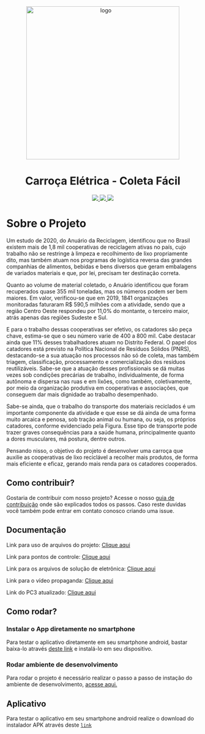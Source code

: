 <div align="center">
  <img src="https://user-images.githubusercontent.com/18038966/132580877-b430fc4d-6a69-417b-a076-8453de0fd8a5.png" alt="logo" width="400px">
</div>

<h1 align="center">Carroça Elétrica - Coleta Fácil </h1>
<p align="center">
<a href="https://opensource.org/licenses/gpl-3.0.html">
  <img src="https://img.shields.io/badge/License-MIT-blue.svg">
</a>
<a href="https://open.vscode.dev/LGomees/PI2-Carroca-Eletrica">
  <img src="https://open.vscode.dev/badges/open-in-vscode.svg">
</a>
<a href="https://nodejs.org/en/blog/release/v14.18.1/">
  <img src="https://img.shields.io/badge/node-14.18.1-brightgreen.svg">
</a>
</p>

# Sobre o Projeto

Um estudo de 2020, do Anuário da Reciclagem, identificou que no Brasil existem mais de 1,8 mil cooperativas de reciclagem ativas no país, cujo trabalho não se restringe à limpeza e recolhimento de lixo propriamente dito, mas também atuam nos programas de logística reversa das grandes companhias de alimentos, bebidas e bens diversos que geram embalagens de variados materiais e que, por lei, precisam ter destinação correta.

Quanto ao volume de material coletado, o Anuário identificou que foram recuperados quase 355 mil toneladas, mas os números podem ser bem maiores. Em valor, verificou-se que em 2019, 1841 organizações monitoradas faturaram R\$ 590,5 milhões com a atividade, sendo que a região Centro Oeste respondeu por 11,0\% do montante, o terceiro maior, atrás apenas das regiões Sudeste e Sul.

E para o trabalho dessas cooperativas ser efetivo, os catadores são peça chave, estima-se que o seu número varie de 400 a 800 mil. Cabe destacar ainda que 11% desses trabalhadores atuam no Distrito Federal. O papel dos catadores está previsto na Política Nacional de Resíduos Sólidos (PNRS), destacando-se a sua atuação nos processos não só de coleta, mas também triagem, classificação, processamento e comercialização dos resíduos reutilizáveis. Sabe-se que a atuação desses profissionais se dá muitas vezes sob condições precárias de trabalho, individualmente, de forma autônoma e dispersa nas ruas e em lixões, como também, coletivamente, por meio da organização produtiva em cooperativas e associações, que conseguem dar mais dignidade ao trabalho desempenhado.

Sabe-se ainda, que o trabalho do transporte dos materiais reciclados é um importante componente da atividade e que esse se dá ainda de uma forma muito arcaica e penosa, sob tração animal ou humana, ou seja, os próprios catadores, conforme evidenciado pela Figura. Esse tipo de transporte pode trazer graves consequências para a saúde humana, principalmente quanto a dores musculares, má postura, dentre outros.

Pensando nisso, o objetivo do projeto é desenvolver uma carroça que auxilie as cooperativas de lixo reciclável a recolher mais produtos, de forma mais eficiente e eficaz, gerando mais renda para os catadores cooperados.

## Como contribuir?

Gostaria de contribuir com nosso projeto? Acesse o nosso [guia de contribuição]() onde são explicados todos os passos.
Caso reste duvidas você também pode entrar em contato conosco criando uma issue.

## Documentação

Link para uso de arquivos do projeto: [Clique aqui](https://drive.google.com/drive/folders/1dTTdqalo-qO0X3Hvk1ouduWt6JdQeBqp?usp=sharing)

Link para pontos de controle: [Clique aqui](https://drive.google.com/drive/folders/1-jCxM7X-UZPX9ySVg9SrnirpW1HziQyM?usp=sharing)

Link para os arquivos de solução de eletrônica: [Clique aqui](https://drive.google.com/file/d/1l9GSlfNPjOsJpN4_iVXgzwa_ZQIZxfLY/view?usp=sharing)

Link para o vídeo propaganda: [Clique aqui](https://www.youtube.com/watch?v=5V9WRP2BtqU)

Link do PC3 atualizado: [Clique aqui](https://drive.google.com/drive/folders/1iYXfv5r4XcUQKSmvI-a9bT6DGie3ppdf?usp=sharing)

## Como rodar?

### Instalar o App diretamente no smartphone

Para testar o aplicativo diretamente em seu smartphone android, bastar baixa-lo através [deste link](https://github.com/LGomees/PI2-Carroca-Eletrica/raw/main/app-release.apk) e instalá-lo em seu dispositivo.

### Rodar ambiente de desenvolvimento

Para rodar o projeto é necessário realizar o passo a passo de instação do ambiente de desenvolvimento, [acesse aqui.](guia-instalacao.md)

## Aplicativo

Para testar o aplicativo em seu smartphone android realize o download do instalador APK através deste [`link`](https://github.com/LGomees/PI2-Carroca-Eletrica/raw/main/app-release.apk)
